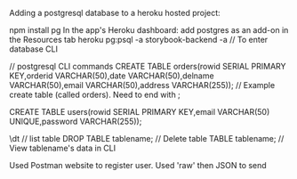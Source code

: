 Adding a postgresql database to a heroku hosted project:

npm install pg
In the app's Heroku dashboard: add postgres as an add-on in the Resources tab
heroku pg:psql -a storybook-backend -a <app-name> // To enter database CLI

// postgresql CLI commands
CREATE TABLE orders(rowid SERIAL PRIMARY KEY,orderid VARCHAR(50),date VARCHAR(50),delname VARCHAR(50),email VARCHAR(50),address VARCHAR(255)); // Example create table (called orders). Need to end with ;

CREATE TABLE users(rowid SERIAL PRIMARY KEY,email VARCHAR(50) UNIQUE,password VARCHAR(255));

\dt // list table
DROP TABLE tablename; // Delete table
TABLE tablename; // View tablename's data in CLI

Used Postman website to register user. Used 'raw' then JSON to send
